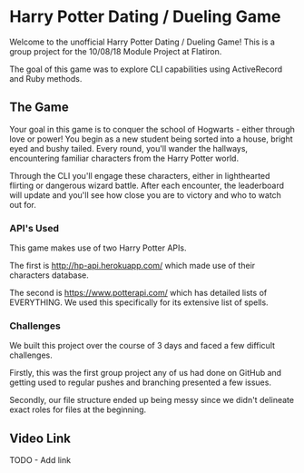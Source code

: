 # Harry Potter Dating / Dueling Game

Welcome to the unofficial Harry Potter Dating / Dueling Game! This is a group project for the 10/08/18 Module Project at Flatiron.

The goal of this game was to explore CLI capabilities using ActiveRecord and Ruby methods.

## The Game

Your goal in this game is to conquer the school of Hogwarts - either through love or power! You begin as a new student being sorted into a house, bright eyed and bushy tailed. Every round, you'll wander the hallways, encountering familiar characters from the Harry Potter world.

Through the CLI you'll engage these characters, either in lighthearted flirting or dangerous wizard battle. After each encounter, the leaderboard will update and you'll see how close you are to victory and who to watch out for.

### API's Used

This game makes use of two Harry Potter APIs.

The first is http://hp-api.herokuapp.com/ which made use of their characters database.

The second is https://www.potterapi.com/ which has detailed lists of EVERYTHING. We used this specifically for its extensive list of spells.

### Challenges

We built this project over the course of 3 days and faced a few difficult challenges.

Firstly, this was the first group project any of us had done on GitHub and getting
used to regular pushes and branching presented a few issues.

Secondly, our file structure ended up being messy since we didn't delineate exact
roles for files at the beginning.

## Video Link

TODO - Add link
